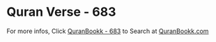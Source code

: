 # Quran Verse - 683 

For more infos, Click [QuranBookk - 683](https://www.quranbookk.com/quran/search?q=683) to Search at [QuranBookk.com](http://quranbookk.com/)